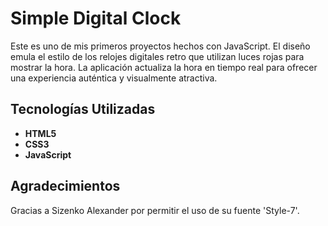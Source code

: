 # Simple Digital Clock

Este es uno de mis primeros proyectos hechos con JavaScript. El diseño emula el estilo de los relojes digitales retro que utilizan luces rojas para mostrar la hora. La aplicación actualiza la hora en tiempo real para ofrecer una experiencia auténtica y visualmente atractiva.

## Tecnologías Utilizadas

- **HTML5**
- **CSS3**
- **JavaScript**

## Agradecimientos

Gracias a Sizenko Alexander por permitir el uso de su fuente 'Style-7'.

